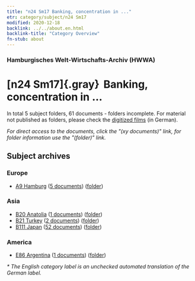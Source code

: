 ```yaml
---
title: "n24 Sm17 Banking, concentration in ..."
etr: category/subject/n24 Sm17
modified: 2020-12-18
backlink: ../../about.en.html
backlink-title: "Category Overview"
fn-stub: about
---
```


### Hamburgisches Welt-Wirtschafts-Archiv (HWWA)
# [n24 Sm17]{.gray}&#8201; Banking, concentration in ...&#160; 





In total 5 subject folders, 61 documents - folders incomplete.
For material not published as folders, please check the [digitized films](/film/h1_sh) (in German).

_For direct access to the documents, click the "(xy documents)" link, for folder information use the "(folder)" link._

## Subject archives



### Europe

- [A9 Hamburg](../../../geo/about.en.html#A9) (<a href="https://dfg-viewer.de/show/?tx_dlf[id]=https://pm20.zbw.eu/mets/sh/1409xx/140905/1453xx/145380/public.mets.en.xml" target="_blank">5 documents</a>) ([folder](http://purl.org/pressemappe20/folder/sh/140905,145380))

### Asia

- [B20 Anatolia](../../../geo/about.en.html#B20) (<a href="https://dfg-viewer.de/show/?tx_dlf[id]=https://pm20.zbw.eu/mets/sh/1411xx/141108/1453xx/145380/public.mets.en.xml" target="_blank">1 documents</a>) ([folder](http://purl.org/pressemappe20/folder/sh/141108,145380))
- [B21 Turkey](../../../geo/about.en.html#B21) (<a href="https://dfg-viewer.de/show/?tx_dlf[id]=https://pm20.zbw.eu/mets/sh/1411xx/141111/1453xx/145380/public.mets.en.xml" target="_blank">2 documents</a>) ([folder](http://purl.org/pressemappe20/folder/sh/141111,145380))
- [B111 Japan](../../../geo/about.en.html#B111) (<a href="https://dfg-viewer.de/show/?tx_dlf[id]=https://pm20.zbw.eu/mets/sh/1412xx/141272/1453xx/145380/public.mets.en.xml" target="_blank">52 documents</a>) ([folder](http://purl.org/pressemappe20/folder/sh/141272,145380))

### America

- [E86 Argentina](../../../geo/about.en.html#E86) (<a href="https://dfg-viewer.de/show/?tx_dlf[id]=https://pm20.zbw.eu/mets/sh/1416xx/141692/1453xx/145380/public.mets.en.xml" target="_blank">1 documents</a>) ([folder](http://purl.org/pressemappe20/folder/sh/141692,145380))


_* The English category label is an unchecked automated translation of the German label._

